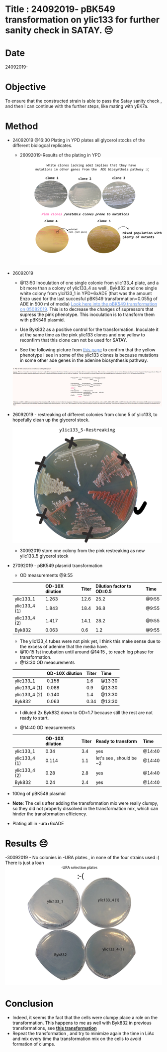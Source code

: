 # Title : 24092019- pBK549 transformation on ylic133 for further sanity check in SATAY. :pensive:

# Date
24092019-

# Objective
To ensure that the constructed strain is able to pass the Satay sanity check , and then I can continue with the further steps, like mating with yEK7a.

# Method
- 24092019 @16:30 Plating in YPD plates all glycerol stocks of the different biologcal replicates.
  - 26092019-Results of the plating in YPD
   ![](../images/27092019-glycerol-stocks-ylic133-all.png)
- 26092019
  - @13:50 Inoculation of one single colonie from ylic133_4 plate, and a bit more than a colony of ylic133_4 as well , Byk832 and one single white colony from ylci133_1 in YPD+6xADE (that was the amount Enzo used for the last succesful pBK549 transformation=0.055g of ADE in 500 ml of media) [<font color='CornflowerBlue'> Look here into the pBK549 transformation on 05082019](../2019-08/2019-08-05_Exp-Byk832-transformation-with-pBK549.md). <font color='black'> This is to decrease the changes of supressors that supress the pink phenotype. This inoculation is to transform them with pBK549 plasmid.
  - Use Byk832 as a positive control for the transformation. Inoculate it at the same time as the pink ylic133 clones and one yellow to reconfirm that this clone can not be used for SATAY.

  - See the following picture from [<font color='CornflowerBlue'> this page](https://www.phys.ksu.edu/gene/GENEFAQ.html) <font color='black'> to confirm that the yellow phenotype I see in some of the ylic133 clones is because mutations in some other ade genes in the adenine biosynthesis pathway.

  ![](../images/ade2-supressor-mutations.png)
- 26092019 - restreaking of different colonies from clone 5 of ylic133, to hopefully clean up the glycerol stock.

   ![](../images/re-streaking-ylic133-5-30092019.png)
   - 30092019 store one colony from the pink restreaking as new ylic133_5 glycerol stock
- 27092019 - pBK549 plasmid transformation
  - OD measurements @9:55

  |   | OD-10X dilution |Titer   |Dilution factor to OD=0.5   |Time|
  |---|---|---|---|---|
  | ylic133_1  |1.263  | 12.6  | 25.2  | @9:55 |
  | ylic133_4 (1)  |1.843   |18.4  | 36.8  | @9:55 |
  | ylic133_4 (2)  |1.417   | 14.1  | 28.2  | @9:55 |
  | Byk832  |0.063  | 0.6  | 1.2  | @9:55 |
  - The ylic133_4 tubes were not pink yet, I think this make sense due to the excess of adenine that the media have.
  - @10:15 1st incubation until around @14:15 , to reach log phase for transformation.
  - @13:30 OD measurements

  |   | OD-10X dilution |Titer   |Time|
  |---|---|---|---|
  | ylic133_1  |0.158  | 1.6  |  @13:30 |
  | ylic133_4 (1)  |0.088  |0.9 |  @13:30  |
  | ylic133_4 (2)  |0.140   | 1.4  |  @13:30  |
  | Byk832  |0.063  | 0.34  | @13:30  |
  - I diluted 2x Byk832 down to OD=1.7 because still the rest are not ready to start.

  - @14:40 OD measurements

  |   | OD-10X dilution |Titer   |Ready to transform |Time|
  |---|---|---|---|---|
  | ylic133_1  |0.34  | 3.4  |yes | @14:40 |
  | ylic133_4 (1)  |0.114  |1.1 | let's see , should be ~2  | @14:40  |
  | ylic133_4 (2)  |0.28   | 2.8  | yes | @14:40  |
  | Byk832  |0.24  | 2.4  | yes | @14:40  |

- 100ng of pBK549 plasmid
- **Note**: The cells after adding the transformation mix were really clumpy, so they did not properly dissolved in the transformation mix, which can hinder the transformation efficiency.
- Plating all in -ura+6xADE
# Results :pensive:
-30092019 - No colonies in -URA plates , in none of the four strains used :( There is just a loan
![](../images/30092019-ylic133+pbk549-results-not-good.png)
# Conclusion
- Indeed, it seems the fact that the cells were clumpy place a role on the transformation. This happens to me as well with Byk832 in previous transformations, see [**this transformation**](../2019-07/2019-07-10_Byk832-transformation-pBk549.md)
- Repeat the transformation , and try to minimize again the time in LiAc and mix every time tha transformation mix on the cells to avoid formation of clumps.
